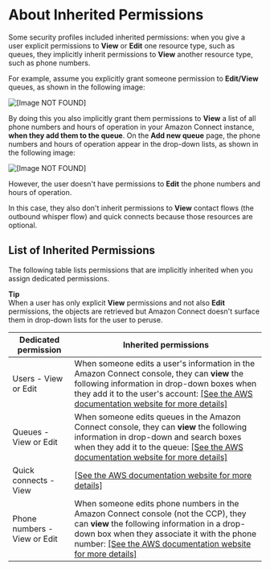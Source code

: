 # About Inherited Permissions<a name="inherited-permissions"></a>

Some security profiles included inherited permissions: when you give a user explicit permissions to **View** or **Edit** one resource type, such as queues, they implicitly inherit permissions to **View** another resource type, such as phone numbers\.

For example, assume you explicitly grant someone permission to **Edit/View** queues, as shown in the following image: 

![\[Image NOT FOUND\]](http://docs.aws.amazon.com/connect/latest/adminguide/images/inherited-permissions.png)

By doing this you also implicitly grant them permissions to **View** a list of all phone numbers and hours of operation in your Amazon Connect instance, **when they add them to the queue**\. On the **Add new queue** page, the phone numbers and hours of operation appear in the drop\-down lists, as shown in the following image: 

![\[Image NOT FOUND\]](http://docs.aws.amazon.com/connect/latest/adminguide/images/drop-down-permissions.png)

However, the user doesn't have permissions to **Edit** the phone numbers and hours of operation\. 

In this case, they also don't inherit permissions to **View** contact flows \(the outbound whisper flow\) and quick connects because those resources are optional\.

## List of Inherited Permissions<a name="list-of-inherited-permissions"></a>

The following table lists permissions that are implicitly inherited when you assign dedicated permissions\. 

**Tip**  
When a user has only explicit **View** permissions and not also **Edit** permissions, the objects are retrieved but Amazon Connect doesn't surface them in drop\-down lists for the user to peruse\.


| Dedicated permission | Inherited permissions | 
| --- | --- | 
|  Users \- View or Edit  | When someone edits a user's information in the Amazon Connect console, they can **view** the following information in drop\-down boxes when they add it to the user's account:  [\[See the AWS documentation website for more details\]](http://docs.aws.amazon.com/connect/latest/adminguide/inherited-permissions.html)  | 
|  Queues \- View or Edit  | When someone edits queues in the Amazon Connect console, they can **view** the following information in drop\-down and search boxes when they add it to the queue: [\[See the AWS documentation website for more details\]](http://docs.aws.amazon.com/connect/latest/adminguide/inherited-permissions.html)  | 
|  Quick connects \- View  |  [\[See the AWS documentation website for more details\]](http://docs.aws.amazon.com/connect/latest/adminguide/inherited-permissions.html)  | 
|  Phone numbers \- View or Edit  | When someone edits phone numbers in the Amazon Connect console \(not the CCP\), they can **view** the following information in a drop\-down box when they associate it with the phone number:  [\[See the AWS documentation website for more details\]](http://docs.aws.amazon.com/connect/latest/adminguide/inherited-permissions.html)  | 
